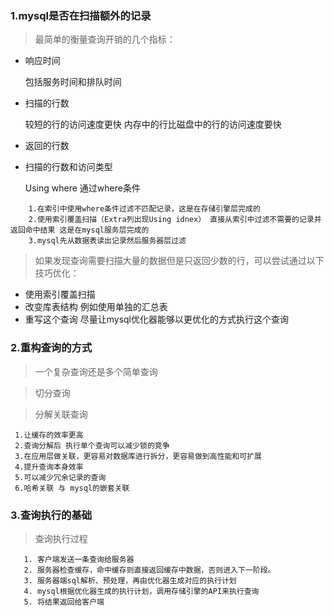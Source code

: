### 1.mysql是否在扫描额外的记录

> 最简单的衡量查询开销的几个指标：
  * 响应时间 
   
     包括服务时间和排队时间
  * 扫描的行数 
  
     较短的行的访问速度更快  内存中的行比磁盘中的行的访问速度要快
  * 返回的行数
  * 扫描的行数和访问类型
   
    Using where 通过where条件
```
    1.在索引中使用where条件过滤不匹配记录，这是在存储引擎层完成的
    2.使用索引覆盖扫描（Extra列出现Using idnex） 直接从索引中过滤不需要的记录并返回命中结果 这是在mysql服务层完成的
    3.mysql先从数据表读出记录然后服务器层过滤 
```
 > 如果发现查询需要扫描大量的数据但是只返回少数的行，可以尝试通过以下技巧优化：
  * 使用索引覆盖扫描
  * 改变库表结构 例如使用单独的汇总表
  * 重写这个查询 尽量让mysql优化器能够以更优化的方式执行这个查询   
  
### 2.重构查询的方式
> 一个复杂查询还是多个简单查询

> 切分查询  

>分解关联查询
```
 1.让缓存的效率更高
 2.查询分解后 执行单个查询可以减少锁的竞争
 3.在应用层做关联，更容易对数据库进行拆分，更容易做到高性能和可扩展
 4.提升查询本身效率
 5.可以减少冗余记录的查询
 6.哈希关联 与 mysql的嵌套关联
```

### 3.查询执行的基础
> 查询执行过程
```aidl
   1. 客户端发送一条查询给服务器
   2. 服务器检查缓存，命中缓存则直接返回缓存中数据，否则进入下一阶段。
   3. 服务器端sql解析、预处理，再由优化器生成对应的执行计划
   4. mysql根据优化器生成的执行计划，调用存储引擎的API来执行查询
   5. 将结果返回给客户端
```